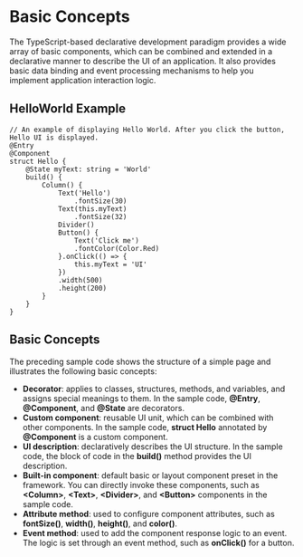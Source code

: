 # Basic Concepts<a name="EN-US_TOPIC_0000001215268053"></a>

The TypeScript-based declarative development paradigm provides a wide array of basic components, which can be combined and extended in a declarative manner to describe the UI of an application. It also provides basic data binding and event processing mechanisms to help you implement application interaction logic.

## HelloWorld Example<a name="section7816125610596"></a>

```
// An example of displaying Hello World. After you click the button, Hello UI is displayed.
@Entry
@Component
struct Hello {
    @State myText: string = 'World'
    build() {
        Column() {
            Text('Hello')
                .fontSize(30)
            Text(this.myText)
                .fontSize(32)
            Divider()
            Button() {
                Text('Click me')
                .fontColor(Color.Red)
            }.onClick(() => {
                this.myText = 'UI'
            })
            .width(500)
            .height(200)
        }
    }
}
```

## Basic Concepts<a name="section1163410619"></a>

The preceding sample code shows the structure of a simple page and illustrates the following basic concepts:

-   **Decorator**: applies to classes, structures, methods, and variables, and assigns special meanings to them. In the sample code,  **@Entry**,  **@Component**, and  **@State**  are decorators.
-   **Custom component**: reusable UI unit, which can be combined with other components. In the sample code,  **struct Hello**  annotated by  **@Component**  is a custom component.
-   **UI description**: declaratively describes the UI structure. In the sample code, the block of code in the  **build\(\)**  method provides the UI description.
-   **Built-in component**: default basic or layout component preset in the framework. You can directly invoke these components, such as  **<Column\>**,  **<Text\>**,  **<Divider\>**, and  **<Button\>**  components in the sample code.
-   **Attribute method**: used to configure component attributes, such as  **fontSize\(\)**,  **width\(\)**,  **height\(\)**, and  **color\(\)**.
-   **Event method**: used to add the component response logic to an event. The logic is set through an event method, such as  **onClick\(\)**  for a button.

